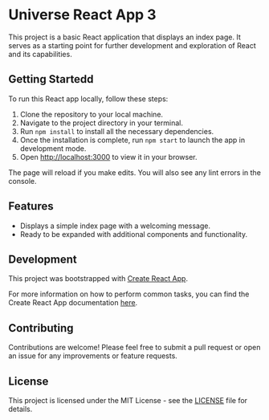 # Universe React App 3

This project is a basic React application that displays an index page. It serves as a starting point for further development and exploration of React and its capabilities.

## Getting Startedd

To run this React app locally, follow these steps:

1. Clone the repository to your local machine.
2. Navigate to the project directory in your terminal.
3. Run `npm install` to install all the necessary dependencies.
4. Once the installation is complete, run `npm start` to launch the app in development mode.
5. Open [http://localhost:3000](http://localhost:3000) to view it in your browser.

The page will reload if you make edits. You will also see any lint errors in the console.

## Features

- Displays a simple index page with a welcoming message.
- Ready to be expanded with additional components and functionality.

## Development

This project was bootstrapped with [Create React App](https://github.com/facebook/create-react-app).

For more information on how to perform common tasks, you can find the Create React App documentation [here](https://facebook.github.io/create-react-app/docs/getting-started).

## Contributing

Contributions are welcome! Please feel free to submit a pull request or open an issue for any improvements or feature requests.

## License

This project is licensed under the MIT License - see the [LICENSE](LICENSE) file for details.
